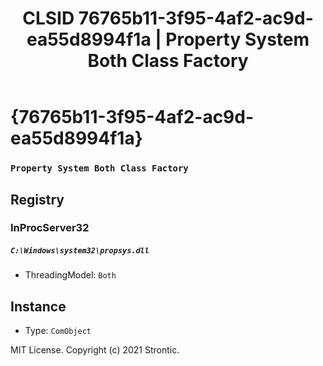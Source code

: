 ﻿---
title: "CLSID 76765b11-3f95-4af2-ac9d-ea55d8994f1a | Property System Both Class Factory"
excerpt: What is COM-Object CLSID 76765b11-3f95-4af2-ac9d-ea55d8994f1a?
---

# {76765b11-3f95-4af2-ac9d-ea55d8994f1a}

### `Property System Both Class Factory`

## Registry


### InProcServer32

##### `C:\Windows\system32\propsys.dll`
* ThreadingModel: `Both`

## Instance

* Type: `ComObject`

MIT License. Copyright (c) 2021 Strontic.


